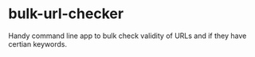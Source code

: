 # bulk-url-checker

Handy command line app to bulk check validity of URLs and if they have certian keywords.
